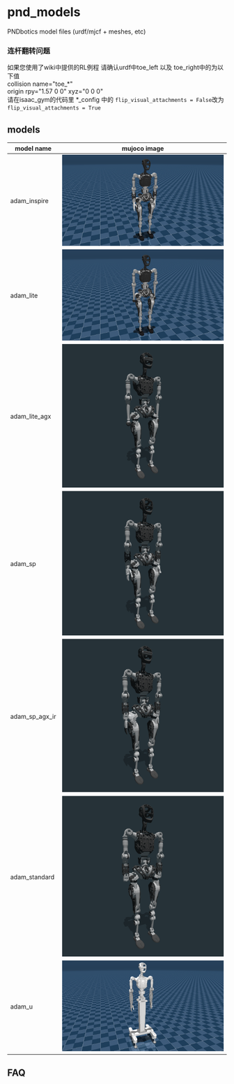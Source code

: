 # pnd_models

PNDbotics model files (urdf/mjcf + meshes, etc)

### 连杆翻转问题

如果您使用了wiki中提供的RL例程
请确认urdf中toe_left 以及 toe_right中的为以下值  
collision name="toe_*"  
origin rpy="1.57 0 0" xyz="0 0 0"  
请在isaac_gym的代码里 *_config 中的
`flip_visual_attachments = False`改为`flip_visual_attachments = True`  

## models

| model name     | mujoco image                                                      |
| -------------- | ----------------------------------------------------------------- |
| adam_inspire   | ![adam_inspire image](./adam_inspire/imgs/adam_inspire.png)       |
| adam_lite      | ![adam_lite image](./adam_lite/imgs/adam_lite.png)                |
| adam_lite_agx  | ![adam_lite_agx image](./adam_lite_agx/imgs/adam_lite_agx.png)    |
| adam_sp        | ![adam_sp image](./adam_sp/imgs/adam_sp.png)                      |
| adam_sp_agx_ir | ![adam_sp_agx_ir image](./adam_sp_agx_ir/imgs/adam_sp_agx_ir.png) |
| adam_standard  | ![adam_standard image](./adam_standard/imgs/adam_standard.png)    |
| adam_u         | ![adam_u image](./adam_u/imgs/adam_u.png)                         |

## FAQ

